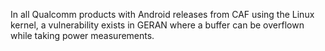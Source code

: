 In all Qualcomm products with Android releases from CAF using the Linux kernel, a vulnerability exists in GERAN where a buffer can be overflown while taking power measurements.